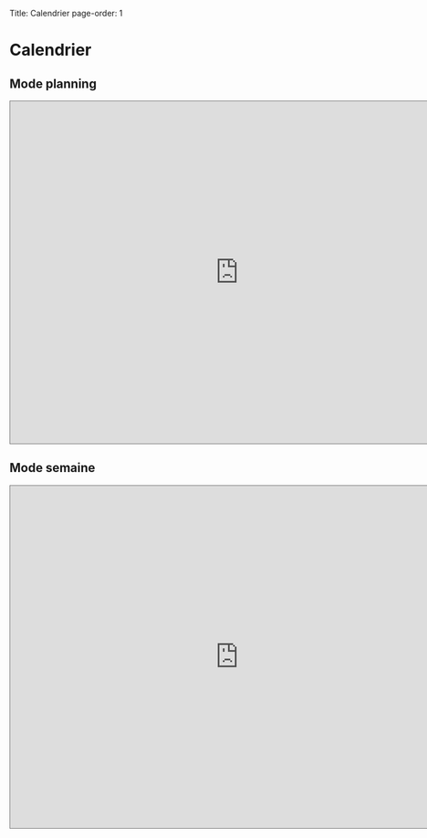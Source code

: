 Title: Calendrier
page-order: 1

# Calendrier

## Mode planning
 
<center>
<iframe src="https://calendar.google.com/calendar/embed?height=600&amp;wkst=2&amp;bgcolor=%23ffffff&amp;ctz=Europe%2FParis&amp;src=ZjE0OTdoamRoODE0MGQ4NnFyYWZmODRmZGdAZ3JvdXAuY2FsZW5kYXIuZ29vZ2xlLmNvbQ&amp;src=ZnVzaW9uNHRlbXBzQGdtYWlsLmNvbQ&amp;color=%23F6BF26&amp;color=%238E24AA&amp;mode=AGENDA" style="border:solid 1px #777" width="800" height="600" frameborder="0" scrolling="no"></iframe>
</center>

## Mode semaine

<center>
<iframe src="https://calendar.google.com/calendar/embed?height=600&amp;wkst=2&amp;bgcolor=%23ffffff&amp;ctz=Europe%2FParis&amp;src=ZjE0OTdoamRoODE0MGQ4NnFyYWZmODRmZGdAZ3JvdXAuY2FsZW5kYXIuZ29vZ2xlLmNvbQ&amp;src=ZnVzaW9uNHRlbXBzQGdtYWlsLmNvbQ&amp;color=%23F6BF26&amp;color=%238E24AA&amp;mode=WEEK" style="border:solid 1px #777" width="800" height="600" frameborder="0" scrolling="no"></iframe>
</center>

<!---
<div class="row">
  <div class="col-sm-6">
  <div class="card-deck mb-3 text-center">
    <div class="card">
      <div class="card-header">
        <h4 class="my-0 font-weight-normal">Free</h4>
      </div>
      <div class="card-body">
        <h1 class="card-title pricing-card-title">$0 <small class="text-muted">/ mo</small></h1>
        <ul class="list-unstyled mt-3 mb-4">
          <li>10 users included</li>
          <li>2 GB of storage</li>
          <li>Email support</li>
          <li>Help center access</li>
        </ul>
        <button type="button" class="btn btn-lg btn-block btn-outline-primary">Sign up for free</button>
      </div>
    </div>
    </div>
  </div>
  
  <div class="col-sm-6">
  <div class="card-deck mb-3 text-center">
    <div class="card">
      <div class="card-header">
        <h4 class="my-0 font-weight-normal">Pro</h4>
      </div>
      <div class="card-body">
        <h1 class="card-title pricing-card-title">$15 <small class="text-muted">/ mo</small></h1>
        <ul class="list-unstyled mt-3 mb-4">
          <li>20 users included</li>
          <li>10 GB of storage</li>
          <li>Priority email support</li>
          <li>Help center access</li>
        </ul>
        <button type="button" class="btn btn-lg btn-block btn-primary">Get started</button>
      </div>
    </div>
    </div>
  </div>
</div>

-->
